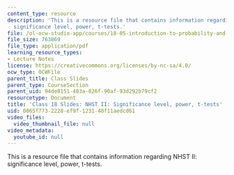 ```yaml
---
content_type: resource
description: 'This is a resource file that contains information regarding NHST II:
  significance level, power, t-tests.'
file: /ol-ocw-studio-app/courses/18-05-introduction-to-probability-and-statistics-spring-2014/0865f7732228ef9f123148f11aedcd61_MIT18_05S14_class18slides.pdf
file_size: 763069
file_type: application/pdf
learning_resource_types:
- Lecture Notes
license: https://creativecommons.org/licenses/by-nc-sa/4.0/
ocw_type: OCWFile
parent_title: Class Slides
parent_type: CourseSection
parent_uid: 94de8151-483a-826f-90af-93d292b79cf2
resourcetype: Document
title: 'Class 18 Slides: NHST II: Significance level, power, t-tests'
uid: 0865f773-2228-ef9f-1231-48f11aedcd61
video_files:
  video_thumbnail_file: null
video_metadata:
  youtube_id: null
---
```

This is a resource file that contains information regarding NHST II: significance level, power, t-tests.